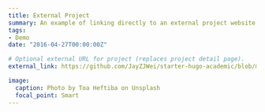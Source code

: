 ```yaml
---
title: External Project
summary: An example of linking directly to an external project website using `external_link`.
tags:
- Demo
date: "2016-04-27T00:00:00Z"

# Optional external URL for project (replaces project detail page).
external_link: https://github.com/JayZJWei/starter-hugo-academic/blob/master/content/project/example/presentation.pdf

image:
  caption: Photo by Toa Heftiba on Unsplash
  focal_point: Smart
---
```

